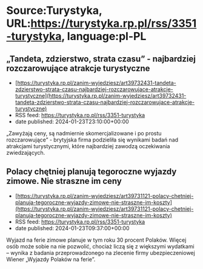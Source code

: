 # Source:Turystyka, URL:https://turystyka.rp.pl/rss/3351-turystyka, language:pl-PL

## „Tandeta, zdzierstwo, strata czasu” - najbardziej rozczarowujące atrakcje turystyczne
 - [https://turystyka.rp.pl/zanim-wyjedziesz/art39732431-tandeta-zdzierstwo-strata-czasu-najbardziej-rozczarowujace-atrakcje-turystyczne](https://turystyka.rp.pl/zanim-wyjedziesz/art39732431-tandeta-zdzierstwo-strata-czasu-najbardziej-rozczarowujace-atrakcje-turystyczne)
 - RSS feed: https://turystyka.rp.pl/rss/3351-turystyka
 - date published: 2024-01-23T23:10:00+00:00

„Zawyżają ceny, są nadmiernie skomercjalizowane i po prostu rozczarowujące” - brytyjska firma podzieliła się wynikami badań nad atrakcjami turystycznymi, które najbardziej zawodzą oczekiwania zwiedzających.

## Polacy chętniej planują tegoroczne wyjazdy zimowe. Nie straszne im ceny
 - [https://turystyka.rp.pl/zanim-wyjedziesz/art39731121-polacy-chetniej-planuja-tegoroczne-wyjazdy-zimowe-nie-straszne-im-koszty](https://turystyka.rp.pl/zanim-wyjedziesz/art39731121-polacy-chetniej-planuja-tegoroczne-wyjazdy-zimowe-nie-straszne-im-koszty)
 - RSS feed: https://turystyka.rp.pl/rss/3351-turystyka
 - date published: 2024-01-23T09:37:00+00:00

Wyjazd na ferie zimowe planuje w tym roku 30 procent Polaków. Więcej osób może sobie na nie pozwolić, chociaż liczą się z większymi wydatkami – wynika z badania przeprowadzonego na zlecenie firmy ubezpieczeniowej Wiener „Wyjazdy Polaków na ferie”.

